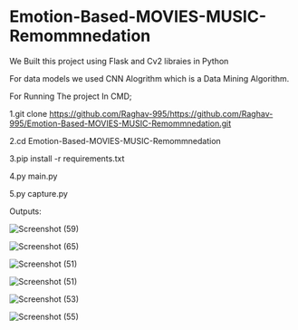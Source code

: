 # Emotion-Based-MOVIES-MUSIC-Remommnedation

We Built this project using Flask and Cv2 libraies in Python

For data models we used CNN Alogrithm which is a Data Mining Algorithm.

For Running The project In CMD;

1.git clone https://github.com/Raghav-995/https://github.com/Raghav-995/Emotion-Based-MOVIES-MUSIC-Remommnedation.git

2.cd Emotion-Based-MOVIES-MUSIC-Remommnedation

3.pip install -r requirements.txt

4.py main.py

5.py capture.py

Outputs:

![Screenshot (59)](https://github.com/Raghav-995/Emotion-Based-MOVIES-MUSIC-Remommnedation/assets/139675343/ae4f0498-868c-4648-831a-3860b8db7d89)

![Screenshot (65)](https://github.com/Raghav-995/Emotion-Based-MOVIES-MUSIC-Remommnedation/assets/139675343/7d8b5bfe-edb8-4476-afdf-75b3c62f72d0)

![Screenshot (51)](https://github.com/Raghav-995/Emotion-Based-MOVIES-MUSIC-Remommnedation/assets/139675343/03d20d77-bf21-4ebd-abd2-e8d0bcb39e9a)

![Screenshot (51)](https://github.com/Raghav-995/Emotion-Based-MOVIES-MUSIC-Remommnedation/assets/139675343/49f67c68-10d6-4daf-bf6f-22340bf384c4)

![Screenshot (53)](https://github.com/Raghav-995/Emotion-Based-MOVIES-MUSIC-Remommnedation/assets/139675343/966d6570-b00e-4f63-95b8-f559c18616ef)

![Screenshot (55)](https://github.com/Raghav-995/Emotion-Based-MOVIES-MUSIC-Remommnedation/assets/139675343/f155dd31-61a5-4b51-aba7-17d1cd12b388)
